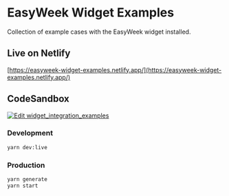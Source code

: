 # EasyWeek Widget Examples

Collection of example cases with the EasyWeek widget installed.

## Live on Netlify

[https://easyweek-widget-examples.netlify.app/](https://easyweek-widget-examples.netlify.app/)

## CodeSandbox

[![Edit widget_integration_examples](https://codesandbox.io/static/img/play-codesandbox.svg)](https://codesandbox.io/s/github/easyweek/widget-example-integration/tree/main/?fontsize=14&hidenavigation=1&theme=dark)

### Development

```bash
yarn dev:live
```

### Production

```bash
yarn generate
yarn start
```
